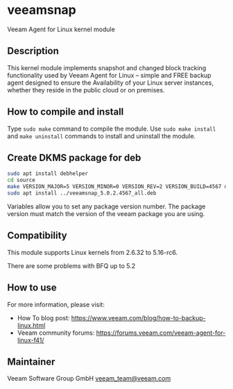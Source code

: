 # veeamsnap
Veeam Agent for Linux kernel module

## Description
This kernel module implements snapshot and changed block tracking functionality used by Veeam Agent for Linux – simple and FREE backup agent designed to ensure the Availability of your Linux server instances, whether they reside in the public cloud or on premises.

## How to compile and install
Type `sudo make` command to compile the module.
Use `sudo make install` and `make uninstall` commands to install and uninstall the module.

## Create DKMS package for deb
```bash
sudo apt install debhelper
cd source
make VERSION_MAJOR=5 VERSION_MINOR=0 VERSION_REV=2 VERSION_BUILD=4567 dkms-deb-pkg
sudo apt install ../veeamsnap_5.0.2.4567_all.deb
```
Variables allow you to set any package version number. The package version must match the version of the veeam package you are using.

## Compatibility
This module supports Linux kernels from 2.6.32 to 5.16-rc6.

There are some problems with BFQ up to 5.2

## How to use
For more information, please visit:
- How To blog post: https://www.veeam.com/blog/how-to-backup-linux.html
- Veeam community forums: https://forums.veeam.com/veeam-agent-for-linux-f41/

## Maintainer
Veeam Software Group GmbH veeam_team@veeam.com
